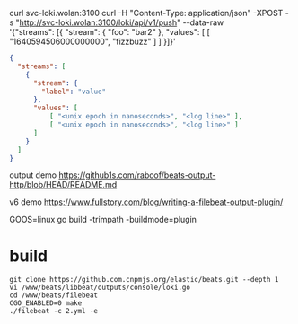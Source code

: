 curl svc-loki.wolan:3100
curl -H "Content-Type: application/json" -XPOST -s "http://svc-loki.wolan:3100/loki/api/v1/push" --data-raw \
'{"streams": [{ "stream": { "foo": "bar2" }, "values": [ [ "1640594506000000000", "fizzbuzz" ] ] }]}'

```json
{
  "streams": [
    {
      "stream": {
        "label": "value"
      },
      "values": [
          [ "<unix epoch in nanoseconds>", "<log line>" ],
          [ "<unix epoch in nanoseconds>", "<log line>" ]
      ]
    }
  ]
}
```

output demo
https://github1s.com/raboof/beats-output-http/blob/HEAD/README.md

v6 demo
https://www.fullstory.com/blog/writing-a-filebeat-output-plugin/

GOOS=linux go build -trimpath -buildmode=plugin


# build
```shell
git clone https://github.com.cnpmjs.org/elastic/beats.git --depth 1
vi /www/beats/libbeat/outputs/console/loki.go
cd /www/beats/filebeat
CGO_ENABLED=0 make
./filebeat -c 2.yml -e
```


